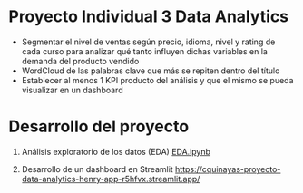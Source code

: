 # Proyecto Individual 3 Data Analytics

* Segmentar el nivel de ventas según precio, idioma, nivel y rating de cada curso para analizar qué tanto influyen dichas variables en la demanda del producto vendido
* WordCloud de las palabras clave que más se repiten dentro del título
* Establecer al menos 1 KPI producto del análisis y que el mismo se pueda visualizar en un dashboard

# Desarrollo del proyecto
1. Análisis exploratorio de los datos (EDA)
[EDA.ipynb]()

2. Desarrollo de un dashboard en Streamlit
<https://cquinayas-proyecto-data-analytics-henry-app-r5hfvx.streamlit.app/>
